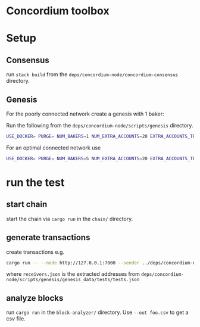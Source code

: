# Concordium toolbox



# Setup

## Consensus
run `stack build` from the `deps/concordium-node/concordium-consensus` directory.

## Genesis
For the poorly connected network create a genesis with 1 baker: 

Run the following from the `deps/concordium-node/scripts/genesis` directory.
```bash
USE_DOCKER= PURGE= NUM_BAKERS=1 NUM_EXTRA_ACCOUNTS=20 EXTRA_ACCOUNTS_TEMPLATE=test EXTRA_ACCOUNTS_BALANCE=10000 ./generate-test-genesis.py
```

For an optimal connected network use 

```bash
USE_DOCKER= PURGE= NUM_BAKERS=5 NUM_EXTRA_ACCOUNTS=20 EXTRA_ACCOUNTS_TEMPLATE=test EXTRA_ACCOUNTS_BALANCE=10000 ./generate-test-genesis.py
```

# run the test

## start chain
start the chain via `cargo run` in the `chain/` directory.


## generate transactions
create transactions e.g.
```bash
cargo run -- --node http://127.0.0.1:7000 --sender ../deps/concordium-node/scripts/genesis/genesis_data/bakers/baker-account-0.json --receivers ../deps/concordium-node/scripts/genesis/genesis_data/tests/receivers.json --tps 400
```

where `receivers.json` is the extracted addresses from `deps/concordium-node/scripts/genesis/genesis_data/tests/tests.json`

## analyze blocks
run `cargo run` in the `block-analyzer/` directory. Use `--out foo.csv` to get a csv file. 

